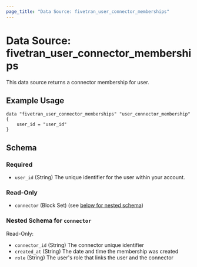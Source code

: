 ```yaml
---
page_title: "Data Source: fivetran_user_connector_memberships"
---
```


# Data Source: fivetran_user_connector_memberships

This data source returns a connector membership for user.

## Example Usage

```hcl
data "fivetran_user_connector_memberships" "user_connector_membership" {
    user_id = "user_id"
}
```

<!-- schema generated by tfplugindocs -->
## Schema

### Required

- `user_id` (String) The unique identifier for the user within your account.

### Read-Only

- `connector` (Block Set) (see [below for nested schema](#nestedblock--connector))

<a id="nestedblock--connector"></a>
### Nested Schema for `connector`

Read-Only:

- `connector_id` (String) The connector unique identifier
- `created_at` (String) The date and time the membership was created
- `role` (String) The user's role that links the user and the connector